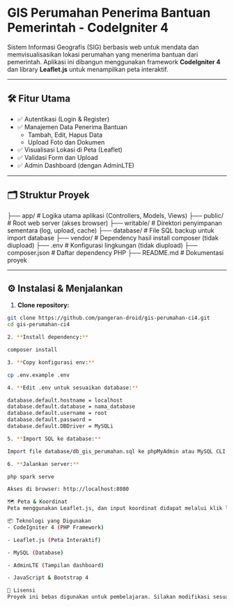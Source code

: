 # GIS Perumahan Penerima Bantuan Pemerintah - CodeIgniter 4

Sistem Informasi Geografis (SIG) berbasis web untuk mendata dan memvisualisasikan lokasi perumahan yang menerima bantuan dari pemerintah. Aplikasi ini dibangun menggunakan framework **CodeIgniter 4** dan library **Leaflet.js** untuk menampilkan peta interaktif.

---

## 🛠️ Fitur Utama

- ✅ Autentikasi (Login & Register)
- ✅ Manajemen Data Penerima Bantuan
  - Tambah, Edit, Hapus Data
  - Upload Foto dan Dokumen
- ✅ Visualisasi Lokasi di Peta (Leaflet)
- ✅ Validasi Form dan Upload
- ✅ Admin Dashboard (dengan AdminLTE)

---

## 🗂️ Struktur Proyek

├── app/ # Logika utama aplikasi (Controllers, Models, Views)
├── public/ # Root web server (akses browser)
├── writable/ # Direktori penyimpanan sementara (log, upload, cache)
├── database/ # File SQL backup untuk import database
├── vendor/ # Dependency hasil install composer (tidak diupload)
├── .env # Konfigurasi lingkungan (tidak diupload)
├── composer.json # Daftar dependency PHP
├── README.md # Dokumentasi proyek

---

## ⚙️ Instalasi & Menjalankan

1. **Clone repository:**

```bash
git clone https://github.com/pangeran-droid/gis-perumahan-ci4.git
cd gis-perumahan-ci4

2. **Install dependency:**

composer install

3. **Copy konfigurasi env:**

cp .env.example .env

4. **Edit .env untuk sesuaikan database:**

database.default.hostname = localhost
database.default.database = nama_database
database.default.username = root
database.default.password =
database.default.DBDriver = MySQLi

5. **Import SQL ke database:**

Import file database/db_gis_perumahan.sql ke phpMyAdmin atau MySQL CLI.

6. **Jalankan server:**

php spark serve

Akses di browser: http://localhost:8080

🗺️ Peta & Koordinat
Peta menggunakan Leaflet.js, dan input koordinat didapat melalui klik langsung pada peta saat input/edit data.

📦 Teknologi yang Digunakan
- CodeIgniter 4 (PHP Framework)

- Leaflet.js (Peta Interaktif)

- MySQL (Database)

- AdminLTE (Tampilan dashboard)

- JavaScript & Bootstrap 4

📄 Lisensi
Proyek ini bebas digunakan untuk pembelajaran. Silakan modifikasi sesuai kebutuhan. Attribution appreciated.
```
